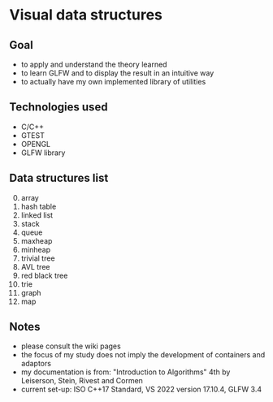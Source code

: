 # Visual data structures

## Goal
- to apply and understand the theory learned
- to learn GLFW and to display the result in an intuitive way
- to actually have my own implemented library of utilities

## Technologies used
- C/C++
- GTEST
- OPENGL
- GLFW library

## Data structures list
0. array
1. hash table
2. linked list
3. stack
4. queue
5. maxheap
6. minheap
7. trivial tree
8. AVL tree
9. red black tree
0. trie
1. graph
2. map

## Notes
- please consult the wiki pages 
- the focus of my study does not imply the development of containers and adaptors
- my documentation is from: "Introduction to Algorithms" 4th by Leiserson, Stein, Rivest and Cormen
- current set-up: ISO C++17 Standard, VS 2022 version 17.10.4, GLFW 3.4 
